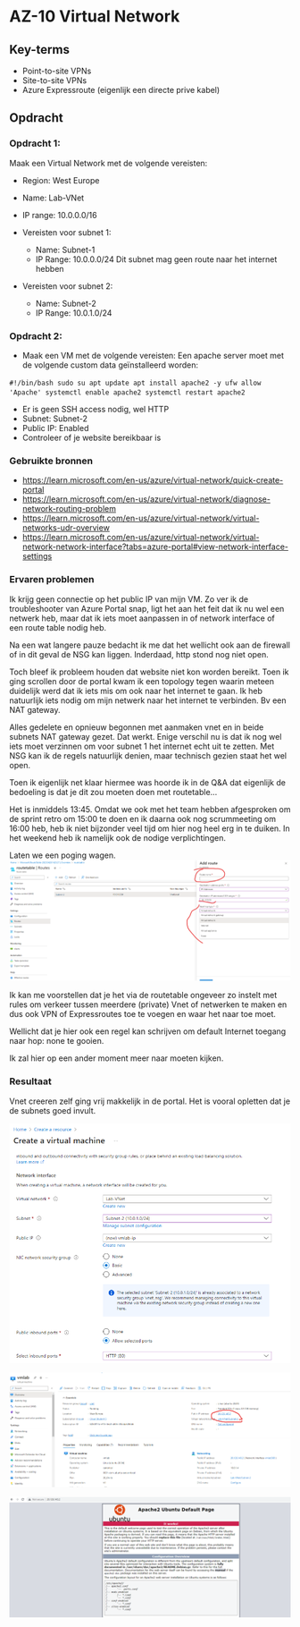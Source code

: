 # AZ-10 Virtual Network


## Key-terms

- Point-to-site VPNs
- Site-to-site VPNs 
- Azure Expressroute (eigenlijk een directe prive kabel)


## Opdracht
### Opdracht 1:
Maak een Virtual Network met de volgende vereisten:
- Region: West Europe
- Name: Lab-VNet
- IP range: 10.0.0.0/16

- Vereisten voor subnet 1:
    - Name: Subnet-1
    - IP Range: 10.0.0.0/24
Dit subnet mag geen route naar het internet hebben

- Vereisten voor subnet 2:
    - Name: Subnet-2
    - IP Range: 10.0.1.0/24

### Opdracht 2:
- Maak een VM met de volgende vereisten:
Een apache server moet met de volgende custom data geïnstalleerd worden:

`#!/bin/bash
sudo su
apt update
apt install apache2 -y
ufw allow 'Apache'
systemctl enable apache2
systemctl restart apache2` 

- Er is geen SSH access nodig, wel HTTP
- Subnet: Subnet-2
- Public IP: Enabled
- Controleer of je website bereikbaar is



### Gebruikte bronnen
- https://learn.microsoft.com/en-us/azure/virtual-network/quick-create-portal
- https://learn.microsoft.com/en-us/azure/virtual-network/diagnose-network-routing-problem
- https://learn.microsoft.com/en-us/azure/virtual-network/virtual-networks-udr-overview
- https://learn.microsoft.com/en-us/azure/virtual-network/virtual-network-network-interface?tabs=azure-portal#view-network-interface-settings


### Ervaren problemen
Ik krijg geen connectie op het public IP van mijn VM. Zo ver ik de troubleshooter van Azure Portal snap, ligt het aan het feit dat ik nu wel een netwerk heb, maar dat ik iets moet aanpassen in of network interface of een route table nodig heb. 

Na een wat langere pauze bedacht ik me dat het wellicht ook aan de firewall of in dit geval de NSG kan liggen. Inderdaad, http stond nog niet open. 

Toch bleef ik probleem houden dat website niet kon worden bereikt. 
Toen ik ging scrollen door de portal kwam ik een topology tegen waarin meteen duidelijk werd dat ik iets mis om ook naar het internet te gaan. 
Ik heb natuurlijk iets nodig om mijn netwerk naar het internet te verbinden. Bv een NAT gateway. 

Alles gedelete en opnieuw begonnen met aanmaken vnet en in beide subnets NAT gateway gezet. Dat werkt. Enige verschil nu is dat ik nog wel iets moet verzinnen om voor subnet 1 het internet echt uit te zetten. Met NSG kan ik de regels natuurlijk denien, maar technisch gezien staat het wel open. 

Toen ik eigenlijk net klaar hiermee was hoorde ik in de Q&A dat eigenlijk de bedoeling is dat je dit zou moeten doen met routetable...

Het is inmiddels 13:45. Omdat we ook met het team hebben afgesproken om de sprint retro om 15:00 te doen en ik daarna ook nog scrummeeting om 16:00 heb, heb ik niet bijzonder veel tijd om hier nog heel erg in te duiken. In het weekend heb ik namelijk ook de nodige verplichtingen. 

Laten we een poging wagen. 
![alt](../00_includes/AZ-10_hops.png)

Ik kan me voorstellen dat je het via de routetable ongeveer zo instelt met rules om verkeer tussen meerdere (private) Vnet of netwerken te maken en dus ook VPN of Expressroutes toe te voegen en waar het naar toe moet. 

Wellicht dat je hier ook een regel kan schrijven om default Internet toegang naar hop: none te gooien. 

Ik zal hier op een ander moment meer naar moeten kijken. 


### Resultaat
Vnet creeren zelf ging vrij makkelijk in de portal. Het is vooral opletten dat je de subnets goed invult. 

![Alt text](../00_includes/AZ-10_create_vm.png)

![Alt text](../00_includes/AZ-10_VM_screen.png)

![Alt text](../00_includes/AZ-10_apache_werkt.png)